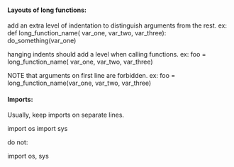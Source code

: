 #### Layouts of long functions:
add an extra level of indentation to distinguish arguments from the rest.
  ex:
  def long_function_name(
          var_one, var_two,
          var_three):
      do_something(var_one)

hanging indents should add a level when calling functions.
  ex:
  foo = long_function_name(
      var_one, var_two,
      var_three)
      
  NOTE that arguments on first line are forbidden.
  ex:
  foo = long_function_name(var_one, var_two,
      var_three)
  
#### Imports:
Usually, keep imports on separate lines.

  import os
  import sys
  
  do not:
  
  import os, sys
  
 

